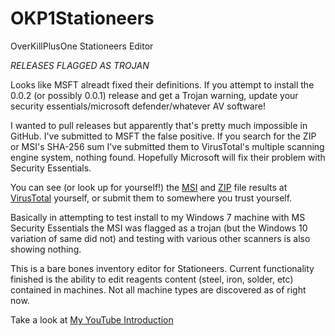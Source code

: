 # OKP1Stationeers
OverKillPlusOne Stationeers Editor

*RELEASES FLAGGED AS TROJAN*

Looks like MSFT alreadt fixed their definitions.  If you attempt to install the 0.0.2 (or possibly 0.0.1) release and get a Trojan warning, update your security essentials/microsoft defender/whatever AV software!

I wanted to pull releases but apparently that's pretty much impossible in GitHub.  I've submitted to MSFT the false positive.  If you search for the ZIP or MSI's SHA-256 sum I've submitted them to VirusTotal's multiple scanning engine system, nothing found.  Hopefully Microsoft will fix their problem with Security Essentials.

You can see (or look up for yourself!) the [MSI](https://www.virustotal.com/ui-public/#/file/c3a3f96f6a031baefeaea24e61a8fb9a6c4392b4454e850b0b2c52c7ca226ddc/detection) and [ZIP](https://www.virustotal.com/ui-public/#/file/b57e3e1a167592f6dd717cceabfbceaac201a48e4bb1eedb0ad3e4a1d1b53006/detection) file results at [VirusTotal](https://www.virustotal.com/) yourself, or submit them to somewhere you trust yourself.

Basically in attempting to test install to my Windows 7 machine with MS Security Essentials the MSI was flagged as a trojan (but the Windows 10 variation of same did not) and testing with various other scanners is also showing nothing.

This is a bare bones inventory editor for Stationeers.  Current functionality finished is the ability to edit reagents content (steel, iron, solder, etc) contained in machines.  Not all machine types are discovered as of right now.

Take a look at [My YouTube Introduction](https://youtu.be/knInAS38phQ?t=24s)
